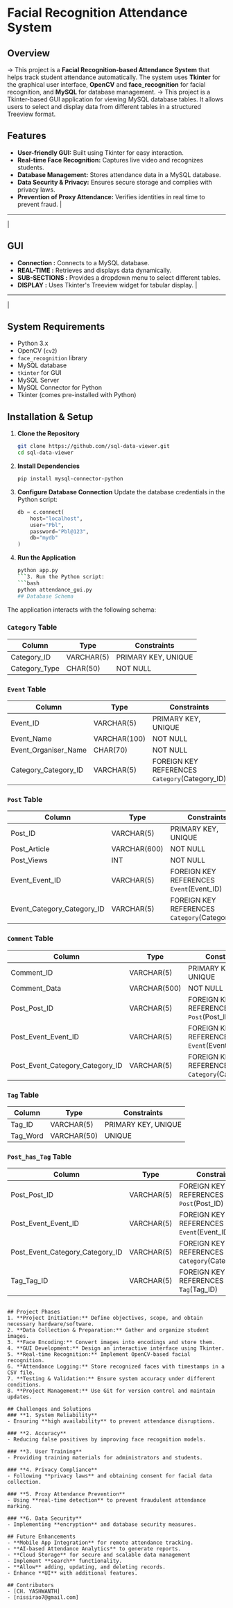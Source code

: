 # Facial Recognition Attendance System

## Overview
-> This project is a **Facial Recognition-based Attendance System** that helps track student attendance automatically. The system uses **Tkinter** for the graphical user interface, **OpenCV** and  **face_recognition** for facial recognition, and **MySQL** for database management.
-> This project is a Tkinter-based GUI application for viewing MySQL database tables. It allows users to select and display data from different tables in a structured Treeview format.

## Features
- **User-friendly GUI:** Built using Tkinter for easy interaction.
- **Real-time Face Recognition:** Captures live video and recognizes students.
- **Database Management:** Stores attendance data in a MySQL database.
- **Data Security & Privacy:** Ensures secure storage and complies with privacy laws.
- **Prevention of Proxy Attendance:** Verifies identities in real time to prevent fraud.
   |
---
   |
   ## GUI 
   - **Connection :** Connects to a MySQL database.
   - **REAL-TIME :** Retrieves and displays data dynamically.
   - **SUB-SECTIONS :** Provides a dropdown menu to select different tables.
   - **DISPLAY :** Uses Tkinter's Treeview widget for tabular display.
   |
---
   |
## System Requirements
- Python 3.x
- OpenCV (`cv2`)
- `face_recognition` library
- MySQL database
- `tkinter` for GUI
- MySQL Server
- MySQL Connector for Python
- Tkinter (comes pre-installed with Python)
  
## Installation & Setup

1. **Clone the Repository**
   ```sh
   git clone https://github.com//sql-data-viewer.git
   cd sql-data-viewer
   ```
2. **Install Dependencies**
   ```sh
   pip install mysql-connector-python
   ```
3. **Configure Database Connection**
   Update the database credentials in the Python script:
   ```python
   db = c.connect(
       host="localhost",
       user="Pbl",
       password="Pbl@123",
       db="mydb"
   )
   ```
4. **Run the Application**
   ```sh
   python app.py
   ```3. Run the Python script:
   ```bash
   python attendance_gui.py
   ## Database Schema

The application interacts with the following schema:

### `Category` Table

| Column         | Type       | Constraints         |
| -------------- | ---------- | ------------------- |
| Category\_ID   | VARCHAR(5) | PRIMARY KEY, UNIQUE |
| Category\_Type | CHAR(50)   | NOT NULL            |

### `Event` Table

| Column                 | Type         | Constraints                                     |
| ---------------------- | ------------ | ----------------------------------------------- |
| Event\_ID              | VARCHAR(5)   | PRIMARY KEY, UNIQUE                             |
| Event\_Name            | VARCHAR(100) | NOT NULL                                        |
| Event\_Organiser\_Name | CHAR(70)     | NOT NULL                                        |
| Category\_Category\_ID | VARCHAR(5)   | FOREIGN KEY REFERENCES `Category`(Category\_ID) |

### `Post` Table

| Column                        | Type         | Constraints                                     |
| ----------------------------- | ------------ | ----------------------------------------------- |
| Post\_ID                      | VARCHAR(5)   | PRIMARY KEY, UNIQUE                             |
| Post\_Article                 | VARCHAR(600) | NOT NULL                                        |
| Post\_Views                   | INT          | NOT NULL                                        |
| Event\_Event\_ID              | VARCHAR(5)   | FOREIGN KEY REFERENCES `Event`(Event\_ID)       |
| Event\_Category\_Category\_ID | VARCHAR(5)   | FOREIGN KEY REFERENCES `Category`(Category\_ID) |

### `Comment` Table

| Column                              | Type         | Constraints                                     |
| ----------------------------------- | ------------ | ----------------------------------------------- |
| Comment\_ID                         | VARCHAR(5)   | PRIMARY KEY, UNIQUE                             |
| Comment\_Data                       | VARCHAR(500) | NOT NULL                                        |
| Post\_Post\_ID                      | VARCHAR(5)   | FOREIGN KEY REFERENCES `Post`(Post\_ID)         |
| Post\_Event\_Event\_ID              | VARCHAR(5)   | FOREIGN KEY REFERENCES `Event`(Event\_ID)       |
| Post\_Event\_Category\_Category\_ID | VARCHAR(5)   | FOREIGN KEY REFERENCES `Category`(Category\_ID) |

### `Tag` Table

| Column    | Type        | Constraints         |
| --------- | ----------- | ------------------- |
| Tag\_ID   | VARCHAR(5)  | PRIMARY KEY, UNIQUE |
| Tag\_Word | VARCHAR(50) | UNIQUE              |

### `Post_has_Tag` Table

| Column                              | Type       | Constraints                                     |
| ----------------------------------- | ---------- | ----------------------------------------------- |
| Post\_Post\_ID                      | VARCHAR(5) | FOREIGN KEY REFERENCES `Post`(Post\_ID)         |
| Post\_Event\_Event\_ID              | VARCHAR(5) | FOREIGN KEY REFERENCES `Event`(Event\_ID)       |
| Post\_Event\_Category\_Category\_ID | VARCHAR(5) | FOREIGN KEY REFERENCES `Category`(Category\_ID) |
| Tag\_Tag\_ID                        | VARCHAR(5) | FOREIGN KEY REFERENCES `Tag`(Tag\_ID)           |

```

## Project Phases
1. **Project Initiation:** Define objectives, scope, and obtain necessary hardware/software.
2. **Data Collection & Preparation:** Gather and organize student images.
3. **Face Encoding:** Convert images into encodings and store them.
4. **GUI Development:** Design an interactive interface using Tkinter.
5. **Real-time Recognition:** Implement OpenCV-based facial recognition.
6. **Attendance Logging:** Store recognized faces with timestamps in a CSV file.
7. **Testing & Validation:** Ensure system accuracy under different conditions.
8. **Project Management:** Use Git for version control and maintain updates.

## Challenges and Solutions
### **1. System Reliability**
- Ensuring **high availability** to prevent attendance disruptions.

### **2. Accuracy**
- Reducing false positives by improving face recognition models.

### **3. User Training**
- Providing training materials for administrators and students.

### **4. Privacy Compliance**
- Following **privacy laws** and obtaining consent for facial data collection.

### **5. Proxy Attendance Prevention**
- Using **real-time detection** to prevent fraudulent attendance marking.

### **6. Data Security**
- Implementing **encryption** and database security measures.

## Future Enhancements
- **Mobile App Integration** for remote attendance tracking.
- **AI-based Attendance Analytics** to generate reports.
- **Cloud Storage** for secure and scalable data management
- Implement **search** functionality.
- **Allow** adding, updating, and deleting records.
- Enhance **UI** with additional features.

## Contributors
- [CH. YASHWANTH]
- [nissirao7@gmail.com]

